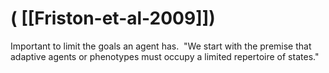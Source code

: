 # ( [[Friston-et-al-2009]])


Important to limit the goals an agent has.  "We start with the premise that adaptive agents or phenotypes must occupy a limited repertoire of states."



